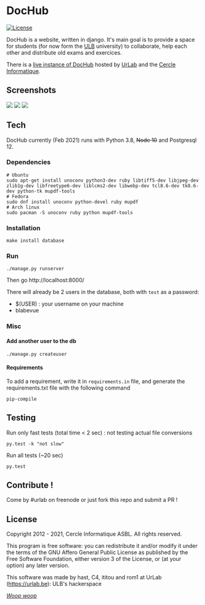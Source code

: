 # DocHub

[![License](https://img.shields.io/badge/license-AGPL%20v3-blue.svg)](https://github.com/UrLab/beta402/blob/master/LICENSE)

DocHub is a website, written in django. It's main goal is to provide a space for students (for now form the [ULB](https://ulb.ac.be) university) to collaborate, help each other and distribute old exams and exercices.

There is a [live instance of DocHub](https://dochub.be) hosted by [UrLab](https://urlab.be) and the [Cercle Informatique](https://cerkinfo.be).

## Screenshots

![](https://github.com/urlab/dochub/blob/master/.meta/screen-1.png)
![](https://github.com/urlab/dochub/blob/master/.meta/screen-2.png)
![](https://github.com/urlab/dochub/blob/master/.meta/screen-3.png)

## Tech

DocHub currently (Feb 2021) runs with Python 3.8, ~~Node 10~~ and Postgresql 12.

### Dependencies

```console
# Ubuntu
sudo apt-get install unoconv python3-dev ruby libtiff5-dev libjpeg-dev zlib1g-dev libfreetype6-dev liblcms2-dev libwebp-dev tcl8.6-dev tk8.6-dev python-tk mupdf-tools
# Fedora
sudo dnf install unoconv python-devel ruby mupdf
# Arch linux
sudo pacman -S unoconv ruby python mupdf-tools
```

### Installation

```console
make install database
```

### Run

```
./manage.py runserver
```

Then go http://localhost:8000/

There will already be 2 users in the database, both with `test` as a password:

- $(USER) : your username on your machine
- blabevue

### Misc

#### Add another user to the db

```console
./manage.py createuser
```

#### Requirements

To add a requirement, write it in `requirements.in` file, and generate the requirements.txt file with the following command

```console
pip-compile
```

## Testing

Run only fast tests (total time < 2 sec) : not testing actual file conversions

```console
py.test -k "not slow"
```

Run all tests (~20 sec)

```console
py.test
```

## Contribute !

Come by #urlab on freenode or just fork this repo and submit a PR !

## License

Copyright 2012 - 2021, Cercle Informatique ASBL. All rights reserved.

This program is free software: you can redistribute it and/or modify it
under the terms of the GNU Affero General Public License as published by
the Free Software Foundation, either version 3 of the License, or (at
your option) any later version.

This software was made by hast, C4, ititou and rom1 at UrLab (https://urlab.be): ULB's hackerspace

[_Woop woop_](https://www.youtube.com/watch?v=SxSLU2-ERpk)
